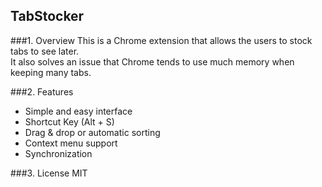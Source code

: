 TabStocker
----------
###1. Overview
This is a Chrome extension that allows the users to stock tabs to see later.  
It also solves an issue that Chrome tends to use much memory when keeping many tabs.

###2. Features
- Simple and easy interface
- Shortcut Key (Alt + S)
- Drag & drop or automatic sorting
- Context menu support
- Synchronization

###3. License
MIT
